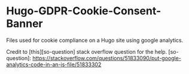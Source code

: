# Hugo-GDPR-Cookie-Consent-Banner

Files used for cookie compliance on a Hugo site using google analytics.

Credit to [this][so-question] stack overflow question for the help.
[so-question]: https://stackoverflow.com/questions/51833090/put-google-analytics-code-in-an-js-file/51833302